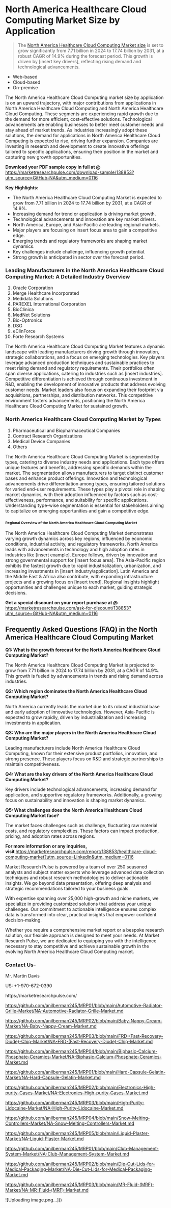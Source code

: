 <h1>North America Healthcare Cloud Computing Market&nbsp;Size by Application</h1><blockquote><p>The <a href="https://marketresearchpulse.com/download-sample/138853?utm_source=GitHub-NA&amp;utm_medium=0116">North America Healthcare Cloud Computing Market size</a> is set to grow significantly from 7.71 billion in 2024 to 17.74 billion by 2031, at a robust CAGR of 14.9% during the forecast period. This growth is driven by [insert key drivers], reflecting rising demand and technological advancements.</p></blockquote><ul><li>Web-based <li> Cloud-based <li> On-premise</li></ul><p>The North America Healthcare Cloud Computing market size by application is on an upward trajectory, with major contributions from applications in North America Healthcare Cloud Computing and North America Healthcare Cloud Computing. These segments are experiencing rapid growth due to the demand for more efficient, cost-effective solutions. Technological advancements are enabling businesses to better meet customer needs and stay ahead of market trends. As industries increasingly adopt these solutions, the demand for applications in North America Healthcare Cloud Computing is expected to rise, driving further expansion. Companies are investing in research and development to create innovative offerings tailored to specific applications, ensuring their position in the market and capturing new growth opportunities.</p><p><strong>Download your PDF sample copy in full at @ </strong><a href="https://marketresearchpulse.com/download-sample/138853?utm_source=GitHub-NA&amp;utm_medium=0116">https://marketresearchpulse.com/download-sample/138853?utm_source=GitHub-NA&amp;utm_medium=0116</a></p><p><strong>Key Highlights: </strong></p><ul><li>The North America Healthcare Cloud Computing Market is expected to grow from 7.71 billion in 2024 to 17.74 billion by 2031, at a CAGR of 14.9%.</li><li>Increasing demand for trend or application is driving market growth.</li><li>Technological advancements and innovation are key market drivers.</li><li>North America, Europe, and Asia-Pacific are leading regional markets.</li><li>Major players are focusing on insert focus area to gain a competitive edge.</li><li>Emerging trends and regulatory frameworks are shaping market dynamics.</li><li>Key challenges include challenge, influencing growth potential.</li><li>Strong growth is anticipated in sector over the forecast period.</li></ul><h3>Leading Manufacturers in the North America Healthcare Cloud Computing Market: A Detailed Industry Overview</h3><ol><li>Oracle Corporation</li><li>Merge Healthcare Incorporated</li><li>Medidata Solutions</li><li>PAREXEL International Corporation</li><li>BioClinica</li><li>MedNet Solutions</li><li>Bio-Optronics</li><li>DSG</li><li>eClinForce</li><li>Forte Research Systems</li></ol><div class="flex max-w-full flex-col flex-grow"><div class="min-h-8 text-message flex w-full flex-col items-end gap-2 whitespace-normal break-words [.text-message+&amp;]:mt-5" dir="auto" data-message-author-role="assistant" data-message-id="fd8432e4-4910-450d-b182-61b7bfb0a01f" data-message-model-slug="gpt-4o"><div class="flex w-full flex-col gap-1 empty:hidden first:pt-[3px]"><div class="markdown prose w-full break-words dark:prose-invert light"><p>The North America Healthcare Cloud Computing Market features a dynamic landscape with leading manufacturers driving growth through innovation, strategic collaborations, and a focus on emerging technologies. Key players leverage advanced production techniques and sustainable practices to meet rising demand and regulatory requirements. Their portfolios often span diverse applications, catering to industries such as [insert industries]. Competitive differentiation is achieved through continuous investment in R&amp;D, enabling the development of innovative products that address evolving customer needs. Market leaders also focus on expanding their footprint via acquisitions, partnerships, and distribution networks. This competitive environment fosters advancements, positioning the North America Healthcare Cloud Computing Market for sustained growth.</p></div></div></div></div><h3>North America Healthcare Cloud Computing Market by Types</h3><ol><li>Pharmaceutical and Biopharmaceutical Companies <li> Contract Research Organizations <li> Medical Device Companies <li> Others</li></ol><div class="flex max-w-full flex-col flex-grow"><div class="min-h-8 text-message flex w-full flex-col items-end gap-2 whitespace-normal break-words [.text-message+&amp;]:mt-5" dir="auto" data-message-author-role="assistant" data-message-id="084470be-0bb7-4664-bddf-5156b4f41249" data-message-model-slug="gpt-4o-mini"><div class="flex w-full flex-col gap-1 empty:hidden first:pt-[3px]"><div class="markdown prose w-full break-words dark:prose-invert light"><p>The North America Healthcare Cloud Computing Market is segmented by types, catering to diverse industry needs and applications. Each type offers unique features and benefits, addressing specific demands within the market. The segmentation allows manufacturers to target distinct customer bases and enhance product offerings. Innovation and technological advancements drive differentiation among types, ensuring tailored solutions for varied end-user requirements. These types play a pivotal role in shaping market dynamics, with their adoption influenced by factors such as cost-effectiveness, performance, and suitability for specific applications. Understanding type-wise segmentation is essential for stakeholders aiming to capitalize on emerging opportunities and gain a competitive edge.</p></div></div></div></div><h3><span style="font-size: 11px;">Regional Overview of the North America Healthcare Cloud Computing Market</span></h3><div class="flex max-w-full flex-col flex-grow"><div class="min-h-8 text-message flex w-full flex-col items-end gap-2 whitespace-normal break-words [.text-message+&amp;]:mt-5" dir="auto" data-message-author-role="assistant" data-message-id="e9038762-ce64-4e30-91c9-9bd413514231" data-message-model-slug="gpt-4o-mini"><div class="flex w-full flex-col gap-1 empty:hidden first:pt-[3px]"><div class="markdown prose w-full break-words dark:prose-invert light"><p>The North America Healthcare Cloud Computing Market demonstrates varying growth dynamics across key regions, influenced by economic conditions, industrial activity, and regulatory frameworks. North America leads with advancements in technology and high adoption rates in industries like [insert example]. Europe follows, driven by innovation and strong governmental support for [insert focus area]. The Asia-Pacific region exhibits the fastest growth due to rapid industrialization, urbanization, and increasing investments in [insert industry/application]. Latin America and the Middle East &amp; Africa also contribute, with expanding infrastructure projects and a growing focus on [insert trend]. Regional insights highlight opportunities and challenges unique to each market, guiding strategic decisions.</p></div></div></div></div><p><strong>Get a special discount on your report purchase at @ </strong><a href="https://marketresearchpulse.com/ask-for-discount/138853?utm_source=GitHub-NA&amp;utm_medium=0116">https://marketresearchpulse.com/ask-for-discount/138853?utm_source=GitHub-NA&amp;utm_medium=0116</a></p><h2>Frequently Asked Questions (FAQ) in the North America Healthcare Cloud Computing Market</h2><p><strong>Q1: What is the growth forecast for the North America Healthcare Cloud Computing Market?</strong></p><p>The North America Healthcare Cloud Computing Market is projected to grow from 7.71 billion in 2024 to 17.74 billion by 2031, at a CAGR of 14.9%. This growth is fueled by advancements in trends and rising demand across industries.</p><p><strong>Q2: Which region dominates the North America Healthcare Cloud Computing Market?</strong></p><p>North America currently leads the market due to its robust industrial base and early adoption of innovative technologies. However, Asia-Pacific is expected to grow rapidly, driven by industrialization and increasing investments in application.</p><p><strong>Q3: Who are the major players in the North America Healthcare Cloud Computing Market?</strong></p><p>Leading manufacturers include North America Healthcare Cloud Computing, known for their extensive product portfolios, innovation, and strong presence. These players focus on R&amp;D and strategic partnerships to maintain competitiveness.</p><p><strong>Q4: What are the key drivers of the North America Healthcare Cloud Computing Market?</strong></p><p>Key drivers include technological advancements, increasing demand for application, and supportive regulatory frameworks. Additionally, a growing focus on sustainability and innovation is shaping market dynamics.</p><p><strong>Q5: What challenges does the North America Healthcare Cloud Computing Market face?</strong></p><p>The market faces challenges such as challenge, fluctuating raw material costs, and regulatory complexities. These factors can impact production, pricing, and adoption rates across regions.</p><p><strong>For more information or any inquiries, visit&nbsp;</strong><a href="https://marketresearchpulse.com/report/138853/healthcare-cloud-computing-market?utm_source=Linkedin&utm_medium=0116">https://marketresearchpulse.com/report/138853/healthcare-cloud-computing-market?utm_source=Linkedin&utm_medium=0116</a></p><p>Market Research Pulse is powered by a team of over 250 seasoned analysts and subject matter experts who leverage advanced data collection techniques and robust research methodologies to deliver actionable insights. We go beyond data presentation, offering deep analysis and strategic recommendations tailored to your business goals.</p><p>With expertise spanning over 25,000 high-growth and niche markets, we specialize in providing customized solutions that address your unique challenges. Our commitment to actionable intelligence ensures complex data is transformed into clear, practical insights that empower confident decision-making.</p><p>Whether you require a comprehensive market report or a bespoke research solution, our flexible approach is designed to meet your needs. At Market Research Pulse, we are dedicated to equipping you with the intelligence necessary to stay competitive and achieve sustainable growth in the evolving North America Healthcare Cloud Computing market.</p><h3><strong>Contact Us-</strong></h3><p>Mr. Martin Davis</p><p>US: +1-970-672-0390</p><p>https://marketresearchpulse.com/</p><p><a href="https://github.com/anilberman245/MRP01/blob/main/Automotive-Radiator-Grille-Market/NA-Automotive-Radiator-Grille-Market.md">https://github.com/anilberman245/MRP01/blob/main/Automotive-Radiator-Grille-Market/NA-Automotive-Radiator-Grille-Market.md</a></p><p><a href="https://github.com/anilberman245/MRP02/blob/main/Baby-Nappy-Cream-Market/NA-Baby-Nappy-Cream-Market.md">https://github.com/anilberman245/MRP02/blob/main/Baby-Nappy-Cream-Market/NA-Baby-Nappy-Cream-Market.md</a></p><p><a href="https://github.com/anilberman245/MRP03/blob/main/FRD-(Fast-Recovery-Diode)-Chip-Market/NA-FRD-(Fast-Recovery-Diode)-Chip-Market.md">https://github.com/anilberman245/MRP03/blob/main/FRD-(Fast-Recovery-Diode)-Chip-Market/NA-FRD-(Fast-Recovery-Diode)-Chip-Market.md</a></p><p><a href="https://github.com/anilberman245/MRP04/blob/main/Biphasic-Calcium-Phosphate-Ceramics-Market/NA-Biphasic-Calcium-Phosphate-Ceramics-Market.md">https://github.com/anilberman245/MRP04/blob/main/Biphasic-Calcium-Phosphate-Ceramics-Market/NA-Biphasic-Calcium-Phosphate-Ceramics-Market.md</a></p><p><a href="https://github.com/anilberman245/MRP01/blob/main/Hard-Capsule-Gelatin-Market/NA-Hard-Capsule-Gelatin-Market.md">https://github.com/anilberman245/MRP01/blob/main/Hard-Capsule-Gelatin-Market/NA-Hard-Capsule-Gelatin-Market.md</a></p><p><a href="https://github.com/anilberman245/MRP02/blob/main/Electronics-High-purity-Gases-Market/NA-Electronics-High-purity-Gases-Market.md">https://github.com/anilberman245/MRP02/blob/main/Electronics-High-purity-Gases-Market/NA-Electronics-High-purity-Gases-Market.md</a></p><p><a href="https://github.com/anilberman245/MRP03/blob/main/High-Purity-Lidocaine-Market/NA-High-Purity-Lidocaine-Market.md">https://github.com/anilberman245/MRP03/blob/main/High-Purity-Lidocaine-Market/NA-High-Purity-Lidocaine-Market.md</a></p><p><a href="https://github.com/anilberman245/MRP04/blob/main/Snow-Melting-Controllers-Market/NA-Snow-Melting-Controllers-Market.md">https://github.com/anilberman245/MRP04/blob/main/Snow-Melting-Controllers-Market/NA-Snow-Melting-Controllers-Market.md</a></p><p><a href="https://github.com/anilberman245/MRP05/blob/main/Liquid-Plaster-Market/NA-Liquid-Plaster-Market.md">https://github.com/anilberman245/MRP05/blob/main/Liquid-Plaster-Market/NA-Liquid-Plaster-Market.md</a></p><p><a href="https://github.com/anilberman245/MRP01/blob/main/Club-Management-System-Market/NA-Club-Management-System-Market.md">https://github.com/anilberman245/MRP01/blob/main/Club-Management-System-Market/NA-Club-Management-System-Market.md</a></p><p><a href="https://github.com/anilberman245/MRP02/blob/main/Die-Cut-Lids-for-Medical-Packaging-Market/NA-Die-Cut-Lids-for-Medical-Packaging-Market.md">https://github.com/anilberman245/MRP02/blob/main/Die-Cut-Lids-for-Medical-Packaging-Market/NA-Die-Cut-Lids-for-Medical-Packaging-Market.md</a></p><p><a href="https://github.com/anilberman245/MRP03/blob/main/MR-Fluid-(MRF)-Market/NA-MR-Fluid-(MRF)-Market.md">https://github.com/anilberman245/MRP03/blob/main/MR-Fluid-(MRF)-Market/NA-MR-Fluid-(MRF)-Market.md</a></p>
![Uploading image.png…]()
